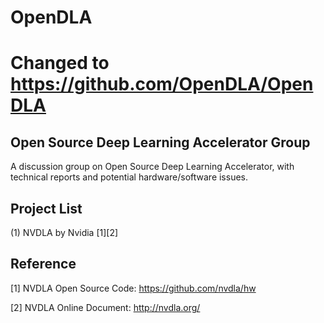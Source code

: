 # OpenDLA
# Changed to https://github.com/OpenDLA/OpenDLA
## Open Source Deep Learning Accelerator Group

A discussion group on Open Source Deep Learning Accelerator, with technical reports and potential hardware/software issues.

## Project List
(1) NVDLA by Nvidia [1][2]


## Reference
[1] NVDLA Open Source Code: https://github.com/nvdla/hw

[2] NVDLA Online Document: http://nvdla.org/
